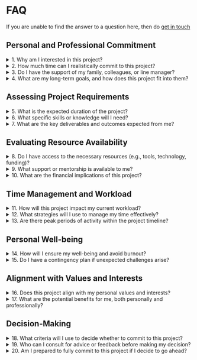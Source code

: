 # FAQ

If you are unable to find the answer to a question here, then do [get in touch](contact)

## Personal and Professional Commitment

<div class="accordion">
<details>
<summary>
1. Why am I interested in this project?
</summary>
- Understanding your motivation can help ensure you are genuinely invested in the project's success.
</details>


<details>
<summary>
2. How much time can I realistically commit to this project?
</summary>
- Consider your current responsibilities and availability. Calculate how many hours per month you can dedicate to the project.
- Some stages will require more time in a month than others. Does your current work commitments facilitate this commitment?
</details>
<details>
<summary>
3. Do I have the support of my family, colleagues, or line manager?
</summary>
- Having a support system can help you manage the demands of the project.
- This is especially true of your colleagues and line manager(s).
</details>
<details>
<summary>
4. What are my long-term goals, and how does this project fit into them?
</summary>
- Ensure the project aligns with your professional development or career aspirations.
</details>
</div>

## Assessing Project Requirements

<div class="accordion">
<details>
<summary>
5. What is the expected duration of the project?
</summary>
- Understand the timeline from start to finish and any major milestones or deadlines.
- The outline schedule can be found [here](#)
</details>
<details>
<summary>
6. What specific skills or knowledge will I need?
</summary>
- Identify if you need any additional training or resources to effectively participate in the project.
- We will provide training and support if the activity and process is unfamiliar.
</details>
<details>
<summary>
7. What are the key deliverables and outcomes expected from me?
</summary>
- Clarify what you are expected to produce or achieve by the end of the project.
</details>
</div>

## Evaluating Resource Availability

<div class="accordion">
<details>
<summary>
8. Do I have access to the necessary resources (e.g., tools, technology, funding)?
</summary>
- Ensure you have or can obtain the resources required for the project.
</details>
<details>
<summary>
9. What support or mentorship is available to me?
</summary>
- Identify if there are mentors, advisors, or colleagues who can offer guidance and support.
</details>
<details>
<summary>
10. What are the financial implications of this project?
</summary>
- Consider if there are costs involved and whether you or your organization can cover them.
</details>
</div>

## Time Management and Workload

<div class="accordion">
<details>
<summary>
11. How will this project impact my current workload?
</summary>
- Assess whether you can balance the project with your existing responsibilities.
</details>
<details>
<summary>
12. What strategies will I use to manage my time effectively?
</summary>
- Plan how you will allocate your time and manage potential conflicts or overlaps with other commitments.
</details>
<details>
<summary>
13. Are there peak periods of activity within the project timeline?
</summary>
- Identify any times when the project may demand more intensive effort and plan accordingly.
</details>
</div>

## Personal Well-being

<div class="accordion">
<details>
<summary>
14. How will I ensure my well-being and avoid burnout?
</summary>
- Plan for self-care and stress management techniques to maintain a healthy balance.
</details>
<details>
<summary>
15. Do I have a contingency plan if unexpected challenges arise?
</summary>
- Prepare for potential obstacles and how you will address them without compromising your commitment.
</details>
</div>

## Alignment with Values and Interests

<div class="accordion">
<details>
<summary>
16. Does this project align with my personal values and interests?
</summary>
- Ensure the project is something you are passionate about and committed to on a personal level.
</details>
<details>
<summary>
17. What are the potential benefits for me, both personally and professionally?
</summary>
- Consider the potential rewards, such as skill development, networking opportunities, or personal satisfaction.
</details>
</div>

## Decision-Making

<div class="accordion">
<details>
<summary>
18. What criteria will I use to decide whether to commit to this project?
</summary>
- Define your decision-making process and the factors that are most important to you.
</details>
<details>
<summary>
19. Who can I consult for advice or feedback before making my decision?
</summary>
- Seek input from trusted mentors, colleagues, or advisors who can provide a different perspective.
</details>
<details>
<summary>
20. Am I prepared to fully commit to this project if I decide to go ahead?
</summary>
- Reflect on your readiness and willingness to see the project through to completion.
</details>

</div>